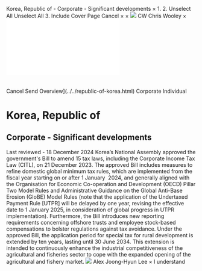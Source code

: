 Korea, Republic of - Corporate - Significant developments
×
1.
2.
Unselect All
Unselect All
3.
Include Cover Page
Cancel
×
×
![](../../-/media/world-wide-tax-summaries/attachments/global---chris-wooley.ashx%3Frev=ac5e5f3223b34096b1afc2a6009c7320&revision=ac5e5f32-23b3-4096-b1af-c2a6009c7320&hash=859B7ADC84DC2CBEC9760E9E6EE7DE6D0A8BFCDF)
CW
Chris Wooley
×
![](significant-developments.html)
######
Cancel
Send
Overview](../../republic-of-korea.html)
Corporate
Individual
# Korea, Republic of
## Corporate - Significant developments
Last reviewed - 18 December 2024
Korea’s National Assembly approved the government's Bill to amend 15 tax laws, including the Corporate Income Tax Law (CITL), on 21 December 2023. The approved Bill includes measures to refine domestic global minimum tax rules, which are implemented from the fiscal year starting on or after 1 January  2024, and generally aligned with the Organisation for Economic Co-operation and Development (OECD) Pillar Two Model Rules and Administrative Guidance on the Global Anti-Base Erosion (GloBE) Model Rules (note that the application of the Undertaxed Payment Rule [UTPR] will be delayed by one year, revising the effective date to 1 January 2025, in consideration of global progress in UTPR implementation). Furthermore, the Bill introduces new reporting requirements concerning offshore trusts and employee stock-based compensations to bolster regulations against tax avoidance.
Under the approved Bill, the application period for special tax for rural development is extended by ten years, lasting until 30 June 2034. This extension is intended to continuously enhance the industrial competitiveness of the agricultural and fisheries sector to cope with the expanded opening of the agricultural and fishery market.
![](../../-/media/world-wide-tax-summaries/republicofkoreaalex-leekorea--alex-leepng20220712135051073.ashx%3Frev=0b9fea41b06c4456950270b47447217d&revision=0b9fea41-b06c-4456-9502-70b47447217d&hash=5D42BF4EB6032DC6B29DA0A928CF095CA70DE5EC)
Alex Joong-Hyun Lee
×
I understand